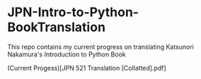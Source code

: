 # JPN-Intro-to-Python-BookTranslation

This repo contains my current progress on translating Katsunori Nakamura's Introduction to Python Book

(Current Progess)[JPN 521 Translation [Collatted].pdf]
